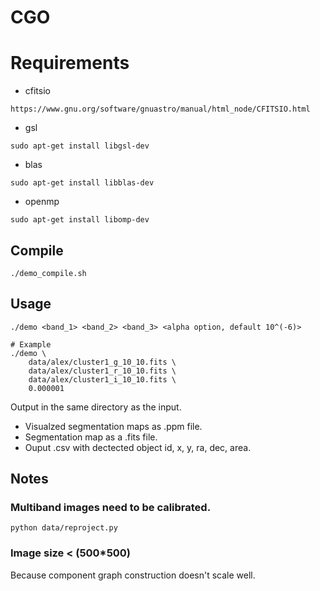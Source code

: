 # CGO

# Requirements
- cfitsio
```
https://www.gnu.org/software/gnuastro/manual/html_node/CFITSIO.html
```

- gsl
```
sudo apt-get install libgsl-dev 
```

- blas
```
sudo apt-get install libblas-dev
```

- openmp
```
sudo apt-get install libomp-dev 
```

## Compile
```
./demo_compile.sh
```

## Usage
```
./demo <band_1> <band_2> <band_3> <alpha option, default 10^(-6)>
```

```
# Example
./demo \
    data/alex/cluster1_g_10_10.fits \
    data/alex/cluster1_r_10_10.fits \
    data/alex/cluster1_i_10_10.fits \
    0.000001
```

Output in the same directory as the input.

- Visualzed segmentation maps as .ppm file.
- Segmentation map as a .fits file.
- Ouput .csv with dectected object id, x, y, ra, dec, area.


## Notes
### Multiband images need to be calibrated.
```
python data/reproject.py
```

### Image size < (500*500)
Because component graph construction doesn't scale well.